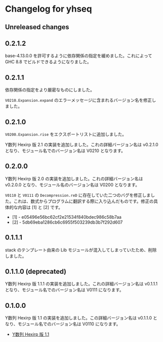 # Changelog for yhseq

## Unreleased changes

## 0.2.1.2

base-4.13.0.0 を許可するように依存関係の指定を緩めました。これによって GHC 8.8 でビルドできるようになりました。

## 0.2.1.1

依存関係の指定をより厳密なものにしました。

`V0210.Expansion.expand` のエラーメッセージに含まれるバージョン名を修正しました。

## 0.2.1.0

`V0200.Expansion.rise` をエクスポートリストに追加しました。

Y数列 Hexirp 版 2.1 の実装を追加しました。これの詳細バージョン名は v0.2.1.0 となり、モジュール名でのバージョン名は V0210 となります。

## 0.2.0.0

Y数列 Hexirp 版 2.0 の実装を追加しました。これの詳細バージョン名は v0.2.0.0 となり、モジュール名のバージョン名は V0200 となります。

`V0110` と `V0111` の `Decompression.reD` に存在していた二つのバグを修正しました。これは、数式からプログラムに翻訳する際に入り込んだものです。修正の具体的な内容は [1] と [2] です。

* [1] - e05496e56bc62cf2e21534f840bdec986c58b7aa
* [2] - 5db69eba1286cb6c6955f503239db3b7f292d607

## 0.1.1.1

stack のテンプレート由来の Lib モジュールが混入してしまっていたため、削除しました。

## 0.1.1.0 (deprecated)

Y数列 Hexirp 版 1.1.1 の実装を追加しました。これの詳細バージョン名は v0.1.1.1 となり、モジュール名でのバージョン名は V0111 になります。

## 0.1.0.0

Y数列 Hexirp 版 1.1 の実装を追加しました。この詳細バージョン名は v0.1.1.0 となり、モジュール名でのバージョン名は V0110 になります。

* [Y数列 Hexirp 版 1.1](https://googology.wikia.org/ja/wiki/%E3%83%A6%E3%83%BC%E3%82%B6%E3%83%BC%E3%83%96%E3%83%AD%E3%82%B0:Hexirp/Y%E6%95%B0%E5%88%97_Hexirp_%E7%89%88_1.1)
